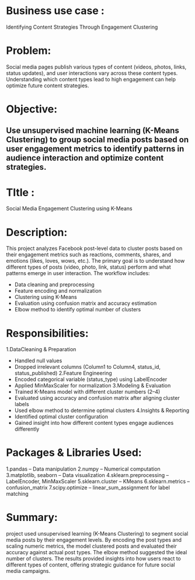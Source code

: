 # Business use case : 
Identifying Content Strategies Through Engagement Clustering
# Problem:
 Social media pages publish various types of content (videos, photos, links, status updates), and user interactions vary across these content types. Understanding which content types lead to high engagement can help optimize future content strategies.
# Objective:
 Use unsupervised machine learning (K-Means Clustering) to group social media posts based on user engagement metrics to identify patterns in audience interaction and optimize content strategies.
----------------------------------------------------------------------------------------

# TItle :
Social Media Engagement Clustering using K-Means

# Description:
This project analyzes Facebook post-level data to cluster posts based on their engagement metrics such as reactions, comments, shares, and emotions (likes, loves, wows, etc.). The primary goal is to understand how different types of posts (video, photo, link, status) perform and what patterns emerge in user interaction.
The workflow includes:
* Data cleaning and preprocessing
* Feature encoding and normalization
* Clustering using K-Means
* Evaluation using confusion matrix and accuracy estimation
* Elbow method to identify optimal number of clusters
  
# Responsibilities:
1.DataCleaning & Preparation
* Handled null values
* Dropped irrelevant columns (Column1 to Column4, status_id, status_published)
2.Feature Engineering
* Encoded categorical variable (status_type) using LabelEncoder
* Applied MinMaxScaler for normalization
3.Modeling & Evaluation
* Trained K-Means model with different cluster numbers (2–4)
* Evaluated using accuracy and confusion matrix after aligning cluster labels
* Used elbow method to determine optimal clusters
4.Insights & Reporting
* Identified optimal cluster configuration
* Gained insight into how different content types engage audiences differently
  
# Packages & Libraries Used:
1.pandas – Data manipulation
2.numpy – Numerical computation
3.matplotlib, seaborn – Data visualization
4.sklearn.preprocessing – LabelEncoder, MinMaxScaler
5.sklearn.cluster – KMeans
6.sklearn.metrics – confusion_matrix
7.scipy.optimize – linear_sum_assignment for label matching

# Summary:
 project used unsupervised learning (K-Means Clustering) to segment social media posts by their engagement levels. By encoding the post types and scaling numeric metrics, the model clustered posts and evaluated their accuracy against actual post types. The elbow method suggested the ideal number of clusters. The results provided insights into how users react to different types of content, offering strategic guidance for future social media campaigns.




























